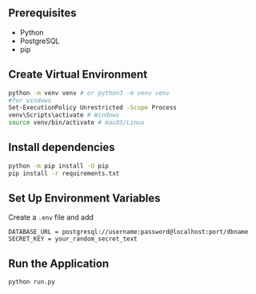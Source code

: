 ## Prerequisites

- Python
- PostgreSQL
- pip

## Create Virtual Environment
```bash
python -m venv venv # or python3 -m venv venv
#for windows 
Set-ExecutionPolicy Unrestricted -Scope Process
venv\Scripts\activate # Windows
source venv/bin/activate # macOS/Linux
```

## Install dependencies
```bash
python -m pip install -U pip
pip install -r requirements.txt
```
## Set Up Environment Variables
Create a `.env` file and add
```
DATABASE_URL = postgresql://username:password@localhost:port/dbname
SECRET_KEY = your_random_secret_text
```

## Run the Application
```bash
python run.py
```
